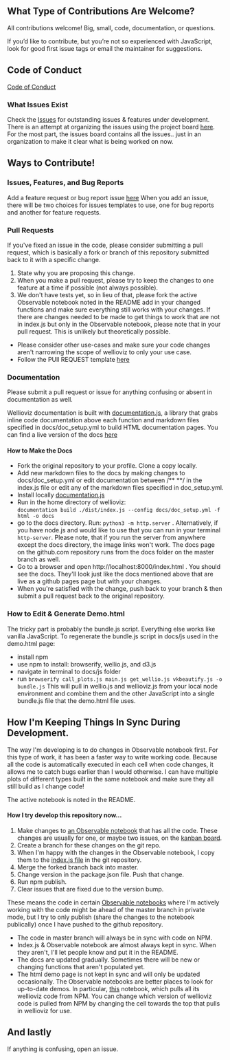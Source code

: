 ## What Type of Contributions Are Welcome?
All contributions welcome! Big, small, code, documentation, or questions.

If you’d like to contribute, but you’re not so experienced with JavaScript, look for good first issue tags or email the maintainer for suggestions.

## Code of Conduct
<a href="CODE_OF_CONDUCT.md">Code of Conduct</a>

### What Issues Exist
Check the <a href="https://github.com/JustinGOSSES/wellioviz/issues">Issues</a> for outstanding issues & features under development. There is an attempt at organizing the issues using the project board <a href="https://github.com/JustinGOSSES/wellioviz/projects/1">here</a>. For the most part, the issues board contains all the issues.. just in an organization to make it clear what is being worked on now.

## Ways to Contribute!

### Issues, Features, and Bug Reports

Add a feature request or bug report issue <a href="https://github.com/JustinGOSSES/wellioviz/issues/new/choose">here</a> When you add an issue, there will be two choices for issues templates to use, one for bug reports and another for feature requests.

### Pull Requests
If you've fixed an issue in the code, please consider submitting a pull request, which is basically a fork or branch of this repository submitted back to it with a specific change. 
1. State why you are proposing this change. 
2. When you make a pull request, please try to keep the changes to one feature at a time if possible (not always possible). 
3. We don't have tests yet, so in lieu of that, please fork the active Observable notebook noted in the README add in your changed functions and make sure everything still works with your changes. If there are changes needed to be made to get things to work that are not in index.js but only in the Observable notebook, please note that in your pull request. This is unlikely but theoretically possible.
- Please consider other use-cases and make sure your code changes aren't narrowing the scope of wellioviz to only your use case.
- Follow the PUll REQUEST template <a href="https://github.com/JustinGOSSES/wellioviz/blob/master/.github/pull_request_template.md">here</a>

### Documentation
Please submit a pull request or issue for anything confusing or absent in documentation as well. 

Wellioviz documentation is built with <a href="http://documentation.js.org/">documentation.js</a>, a library that grabs inline code documentation above each function and markdown files specified in docs/doc_setup.yml to build HTML documentation pages. You can find a live version of the docs <a href="https://justingosses.github.io/wellioviz/#introduction">here</a>

#### How to Make the Docs
- Fork the original repository to your profile. Clone a copy locally.
- Add new markdown files to the docs by making changes to docs/doc_setup.yml or edit documentation between /** **/ in the index.js file or edit any of the markdown files specified in doc_setup.yml.
- Install locally <a href="https://github.com/documentationjs/documentation#documentation">documentation.js</a>
- Run in the home directory of wellioviz:    
  `documentation build ./dist/index.js --config docs/doc_setup.yml -f html -o docs`
- go to the docs directory. Run: `python3 -m http.server` . Alternatively, if you have node.js and would like to use that you can run in your terminal `http-server`. Please note, that if you run the server from anywhere except the docs directory, the image links won't work. The docs page on the github.com repository runs from the docs folder on the master branch as well.
- Go to a browser and open http://localhost:8000/index.html . You should see the docs. They'll look just like the docs mentioned above that are live as a github pages page but with your changes. 
- When you're satisfied with the change, push back to your branch & then submit a pull request back to the original repository. 


### How to Edit & Generate Demo.html
The tricky part is probably the bundle.js script. Everything else works like vanilla JavaScript.
To regenerate the bundle.js script in docs/js used in the demo.html page:
- install npm
- use npm to install: browserify, wellio.js, and d3.js
- navigate in terminal to docs/js folder
- run `browserify call_plots.js main.js get_wellio.js vkbeautify.js -o bundle.js`
This will pull in wellio.js and wellioviz.js from your local node environment and combine them and the other JavaScript into a single bundle.js file that the demo.html file uses.



## How I'm Keeping Things In Sync During Development.
The way I'm developing is to do changes in Observable notebook first. For this type of work, it has been a faster way to write working code. Because all the code is automatically executed in each cell when code changes, it allows me to catch bugs earlier than I would otherwise. I can have multiple plots of different types built in the same notebook and make sure they all still build as I change code! 

The active notebook is noted in the README. 

#### How I try develop this repository now...
1. Make changes to <a href="https://observablehq.com/@justingosses/well-log-in-d3-js-v5-notebook-2">an Observable notebook</a> that has all the code. These changes are usually for one, or  maybe two issues, on the <a href="https://github.com/JustinGOSSES/wellioviz/projects/1">kanban board</a>. 
2. Create a branch for these changes on the git repo. 
3. When I'm happy with the changes in the Observable notebook, I copy them to the <a href="https://github.com/JustinGOSSES/wellioviz/blob/master/dist/index.js">index.js file</a> in the git repository.
4. Merge the forked branch back into master. 
5. Change version in the package.json file. Push that change.
6. Run npm publish. 
7. Clear issues that are fixed due to the version bump.

These means the code in certain <a href="https://observablehq.com/@justingosses/well-log-in-d3-js-v5-notebook-2"> Observable notebooks</a> where I'm actively working with the code might be ahead of the master branch in private mode, but I try to only publish (share the changes to the notebook publically) once I have pushed to the github repository.

- The code in master branch will always be in sync with code on NPM.
- Index.js & Observable notebook are almost always kept in sync. When they aren't, I'll let people know and put it in the README.
- The docs are updated gradually. Sometimes there will be new or changing functions that aren't populated yet.
- The html demo page is not kept in sync and will only be updated occasionally. The Observable notebooks are better places to look for up-to-date demos. In particular, <a href="https://observablehq.com/@justingosses/first-wellio-example-with-all-wellioviz-functions-from-npm">this</a> notebook, which pulls all its wellioviz code from NPM. You can change which version of wellioviz code is pulled from NPM by changing the cell towards the top that pulls in wellioviz for use.

## And lastly
If anything is confusing, open an issue.
